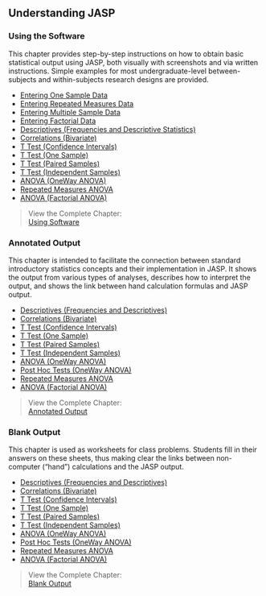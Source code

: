 ## Understanding JASP

### Using the Software

This chapter provides step-by-step instructions on how to obtain basic statistical output using JASP, both visually with screenshots and via written instructions. Simple examples for most undergraduate-level between-subjects and within-subjects research designs are provided.

- [Entering One Sample Data](./using-software/onesampledata.md)
- [Entering Repeated Measures Data](./using-software/repeateddata.md)
- [Entering Multiple Sample Data](./using-software/multiplesampledata.md)
- [Entering Factorial Data](./using-software/factorialdata.md)
- [Descriptives (Frequencies and Descriptive Statistics)](./using-software/descriptives.md)
- [Correlations (Bivariate)](./using-software/correlations.md)
- [T Test (Confidence Intervals)](./using-software/intervals.md)
- [T Test (One Sample)](./using-software/onesample.md)
- [T Test (Paired Samples)](./using-software/paired.md)
- [T Test (Independent Samples)](./using-software/independent.md)
- [ANOVA (OneWay ANOVA)](./using-software/oneway.md)
- [Repeated Measures ANOVA](./using-software/repeated.md)
- [ANOVA (Factorial ANOVA)](./using-software/factorial.md)

> View the Complete Chapter:  
> [Using Software](./using-software/complete.md)

### Annotated Output

This chapter is intended to facilitate the connection between standard introductory statistics concepts and their implementation in JASP. It shows the output from various types of analyses, describes how to interpret the output, and shows the link between hand calculation formulas and JASP output.

- [Descriptives (Frequencies and Descriptives)](./annotated-output/descriptives.md)
- [Correlations (Bivariate)](./annotated-output/correlations.md)
- [T Test (Confidence Intervals)](./annotated-output/intervals.md)
- [T Test (One Sample)](./annotated-output/onesample.md)
- [T Test (Paired Samples)](./annotated-output/paired.md)
- [T Test (Independent Samples)](./annotated-output/independent.md)
- [ANOVA (OneWay ANOVA)](./annotated-output/oneway.md)
- [Post Hoc Tests (OneWay ANOVA)](./annotated-output/posthocs.md)
- [Repeated Measures ANOVA](./annotated-output/repeated.md)
- [ANOVA (Factorial ANOVA)](./annotated-output/factorial.md)

> View the Complete Chapter:  
> [Annotated Output](./annotated-output/complete.md)

### Blank Output

This chapter is used as worksheets for class problems. Students fill in their answers on these sheets, thus making clear the links between non-computer (“hand”) calculations and the JASP output.

- [Descriptives (Frequencies and Descriptives)](./blank-output/descriptives.md)
- [Correlations (Bivariate)](./blank-output/correlations.md)
- [T Test (Confidence Intervals)](./blank-output/intervals.md)
- [T Test (One Sample)](./blank-output/onesample.md)
- [T Test (Paired Samples)](./blank-output/paired.md)
- [T Test (Independent Samples)](./blank-output/independent.md)
- [ANOVA (OneWay ANOVA)](./blank-output/oneway.md)
- [Post Hoc Tests (OneWay ANOVA)](./blank-output/posthocs.md)
- [Repeated Measures ANOVA](./blank-output/repeated.md)
- [ANOVA (Factorial ANOVA)](./blank-output/factorial.md)

> View the Complete Chapter:  
> [Blank Output](./blank-output/complete.md)

